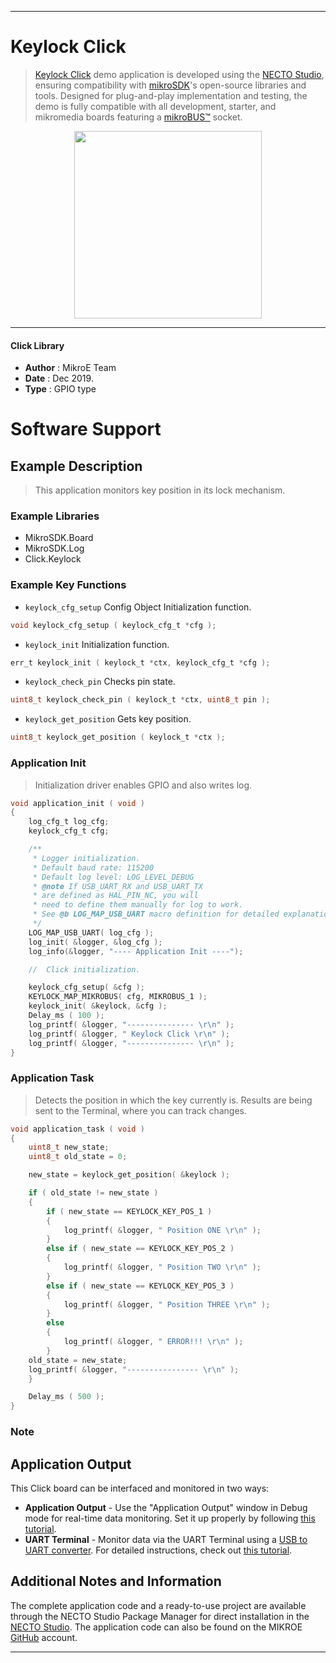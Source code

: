 
---
# Keylock Click

> [Keylock Click](https://www.mikroe.com/?pid_product=MIKROE-2564) demo application is developed using
the [NECTO Studio](https://www.mikroe.com/necto), ensuring compatibility with [mikroSDK](https://www.mikroe.com/mikrosdk)'s
open-source libraries and tools. Designed for plug-and-play implementation and testing, the demo is fully compatible with
all development, starter, and mikromedia boards featuring a [mikroBUS&trade;](https://www.mikroe.com/mikrobus) socket.

<p align="center">
  <img src="https://www.mikroe.com/?pid_product=MIKROE-2564&image=1" height=300px>
</p>

---

#### Click Library

- **Author**        : MikroE Team
- **Date**          : Dec 2019.
- **Type**          : GPIO type

# Software Support

## Example Description

> This application monitors key position in its lock mechanism.

### Example Libraries

- MikroSDK.Board
- MikroSDK.Log
- Click.Keylock

### Example Key Functions

- `keylock_cfg_setup` Config Object Initialization function. 
```c
void keylock_cfg_setup ( keylock_cfg_t *cfg );
``` 
 
- `keylock_init` Initialization function. 
```c
err_t keylock_init ( keylock_t *ctx, keylock_cfg_t *cfg );
```

- `keylock_check_pin` Checks pin state. 
```c
uint8_t keylock_check_pin ( keylock_t *ctx, uint8_t pin );
```
 
- `keylock_get_position` Gets key position. 
```c
uint8_t keylock_get_position ( keylock_t *ctx );
```

### Application Init

> Initialization driver enables GPIO and also writes log.

```c
void application_init ( void )
{
    log_cfg_t log_cfg;
    keylock_cfg_t cfg;

    /** 
     * Logger initialization.
     * Default baud rate: 115200
     * Default log level: LOG_LEVEL_DEBUG
     * @note If USB_UART_RX and USB_UART_TX 
     * are defined as HAL_PIN_NC, you will 
     * need to define them manually for log to work. 
     * See @b LOG_MAP_USB_UART macro definition for detailed explanation.
     */
    LOG_MAP_USB_UART( log_cfg );
    log_init( &logger, &log_cfg );
    log_info(&logger, "---- Application Init ----");

    //  Click initialization.

    keylock_cfg_setup( &cfg );
    KEYLOCK_MAP_MIKROBUS( cfg, MIKROBUS_1 );
    keylock_init( &keylock, &cfg );
    Delay_ms ( 100 );
    log_printf( &logger, "--------------- \r\n" );
    log_printf( &logger, " Keylock Click \r\n" );
    log_printf( &logger, "--------------- \r\n" );
}
```

### Application Task

> Detects the position in which the key currently is.
  Results are being sent to the Terminal, where you can track changes.

```c
void application_task ( void )
{
    uint8_t new_state;
    uint8_t old_state = 0;

    new_state = keylock_get_position( &keylock );

    if ( old_state != new_state )
    {
        if ( new_state == KEYLOCK_KEY_POS_1 )
        {
            log_printf( &logger, " Position ONE \r\n" );
        }
        else if ( new_state == KEYLOCK_KEY_POS_2 )
        {
            log_printf( &logger, " Position TWO \r\n" );
        }
        else if ( new_state == KEYLOCK_KEY_POS_3 )
        {
            log_printf( &logger, " Position THREE \r\n" );
        }
        else
        {
            log_printf( &logger, " ERROR!!! \r\n" );
        }
    old_state = new_state;
    log_printf( &logger, "---------------- \r\n" );
    }

    Delay_ms ( 500 );
}
```

### Note

## Application Output

This Click board can be interfaced and monitored in two ways:
- **Application Output** - Use the "Application Output" window in Debug mode for real-time data monitoring.
Set it up properly by following [this tutorial](https://www.youtube.com/watch?v=ta5yyk1Woy4).
- **UART Terminal** - Monitor data via the UART Terminal using
a [USB to UART converter](https://www.mikroe.com/click/interface/usb?interface*=uart,uart). For detailed instructions,
check out [this tutorial](https://help.mikroe.com/necto/v2/Getting%20Started/Tools/UARTTerminalTool).

## Additional Notes and Information

The complete application code and a ready-to-use project are available through the NECTO Studio Package Manager for 
direct installation in the [NECTO Studio](https://www.mikroe.com/necto). The application code can also be found on
the MIKROE [GitHub](https://github.com/MikroElektronika/mikrosdk_click_v2) account.

---
